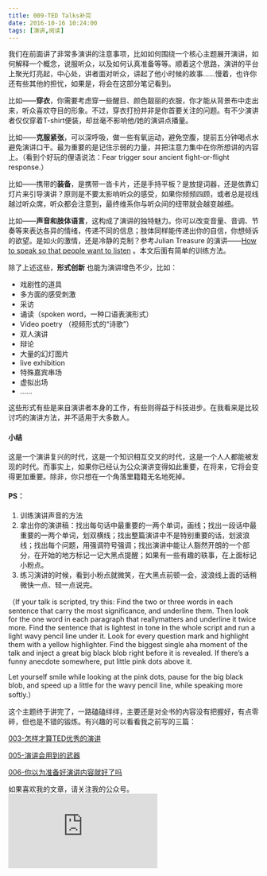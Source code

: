 ```yaml
---
title: 009-TED Talks补完
date: 2016-10-16 10:24:00
tags: [演讲,阅读]
---
```


我们在前面讲了非常多演讲的注意事项，比如如何围绕一个核心主题展开演讲，如何解释一个概念，说服听众，以及如何认真准备等等。顺着这个思路，演讲的平台上聚光灯亮起，中心处，讲者面对听众，讲起了他小时候的故事……慢着，也许你还有些其他的担忧，如果是，将会在这部分笔记看到。

比如——**穿衣**，你需要考虑穿一些醒目、颜色靓丽的衣服，你才能从背景布中走出来，听众喜欢夺目的形象。不过，穿衣打扮并非是你首要关注的问题。有不少演讲者仅仅穿着T-shirt便装，却丝毫不影响他/她的演讲点播量。

比如——**克服紧张**，可以深呼吸，做一些有氧运动，避免空腹，提前五分钟喝点水避免演讲口干。最为重要的是记住示弱的力量，并把注意力集中在你所想讲的内容上。（看到个好玩的俚语说法：Fear trigger sour ancient fight-or-flight response.）

比如——携带的**装备**，是携带一沓卡片，还是手持平板？是放提词器，还是依靠幻灯片来引导演讲？原则是不要太影响听众的感受，如果你频频四顾，或者总是视线越过听众席，听众都会注意到，最终维系你与听众间的纽带就会越变越细。

比如——**声音和肢体语言**，这构成了演讲的独特魅力。你可以改变音量、音调、节奏等来表达各异的情绪，传递不同的信息；肢体同样能传递出你的自信，你想倾诉的欲望。是如火的激情，还是冷静的克制？参考Julian Treasure 的演讲——[How to speak so that people want to listen](https://www.ted.com/talks/julian_treasure_how_to_speak_so_that_people_want_to_listen?language=zh-cn) 。本文后面有简单的训练方法。

除了上述这些，**形式创新** 也能为演讲增色不少，比如：

- 戏剧性的道具
- 多方面的感受刺激
- 采访
- 诵读（spoken word，一种口语表演形式）
- Video poetry （视频形式的“诗歌”）
- 双人演讲
- 辩论
- 大量的幻灯图片
- live exhibition
- 特殊嘉宾串场
- 虚拟出场
- ……

这些形式有些是来自演讲者本身的工作，有些则得益于科技进步。在我看来是比较讨巧的演讲方法，并不适用于大多数人。

#### 小结
这是一个演讲复兴的时代，这是一个知识相互交叉的时代，这是一个人人都能被发现的时代。而事实上，如果你已经认为公众演讲变得如此重要，在将来，它将会变得更加重要。除非，你只想在一个角落里籍籍无名地死掉。


#### PS：
1. 训练演讲声音的方法
  2. 拿出你的演讲稿：找出每句话中最重要的一两个单词，画线；找出一段话中最重要的一两个单词，划双横线；找出整篇演讲中不是特别重要的话，划波浪线；找出每个问题，用强调符号强调；找出演讲中能让人豁然开朗的一个部分，在开始的地方标记一记大黑点提醒；如果有一些有趣的轶事，在上面标记小粉点。
  3. 练习演讲的时候，看到小粉点就微笑，在大黑点前顿一会，波浪线上面的话稍微快一点、轻一点说完。

（If your talk is scripted, try this: Find the two or three words in each sentence that carry the most significance, and underline them. Then look for the one word in each paragraph that reallymatters and underline it twice more. Find the sentence that is lightest in tone in the whole script and run a light wavy pencil line under it. Look for every question mark and highlight them with a yellow highlighter. Find the biggest single aha moment of the talk and inject a great big black blob right before it is revealed. If there’s a funny anecdote somewhere, put little pink dots above it.

Let yourself smile while looking at the pink dots, pause for the big black blob, and speed up a little for the wavy pencil line, while speaking more softly.）

这个主题终于讲完了，一路磕磕绊绊，主要还是对全书的内容没有把握好，有点零碎，但也是不错的锻炼。有兴趣的可以看看我之前写的三篇：

[003-怎样才算TED优秀的演讲](http://mp.weixin.qq.com/s?__biz=MzI0MDI3NDU2Nw==&mid=2247483695&idx=1&sn=071cf0203dd6bc9d799f2e6ad1b19969&scene=0#wechat_redirect)

[005-演讲会用到的武器](http://mp.weixin.qq.com/s?__biz=MzI0MDI3NDU2Nw==&mid=2247483701&idx=1&sn=b36017daa98339d12278a3a8a1843f40&chksm=e91c1cddde6b95cbfce0dc619a5e7de6d12aebab5cc1c1bb5bcb74bbcd83c6703ea657b00c6a&scene=0#wechat_redirect)

[006-你以为准备好演讲内容就好了吗](http://mp.weixin.qq.com/s?__biz=MzI0MDI3NDU2Nw==&mid=2247483703&idx=1&sn=273b9a3ef3970985f75211f2a8e7e65b&chksm=e91c1cdfde6b95c9185e6004dba4323f00371f0b118cd7d8266d577d839557f76ffbe2207382&scene=0#wechat_redirect)

如果喜欢我的文章，请关注我的公众号。
![公众号](http://bdbea3.duapp.com/pcs_download.php?id=3172&link=%2Fapps%2Fhgf_blog%2F%E5%85%AC%E4%BC%97%E5%8F%B7logo.jpg)
